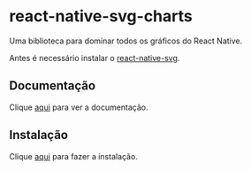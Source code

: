 # react-native-svg-charts

Uma biblioteca para dominar todos os gráficos do React Native.

Antes é necessário instalar o [react-native-svg](react-native-svg.md).

## Documentação

Clique [aqui](https://github.com/JesperLekland/react-native-svg-charts) para ver a documentação.

## Instalação

Clique [aqui](https://www.npmjs.com/package/react-native-svg-charts) para fazer a instalação.